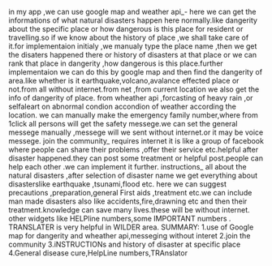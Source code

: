 in my app ,we can use google map and weather api_- here we can get the informations of what natural disasters happen here normally.like dangerity about the specific place or how dangerous is this place for resident or travelling.so if we know about the history of place ,we shall take care of it.for implementaion initialy ,we manualy type the place name ,then we get the disaters happened there or history of disasters at that place or we can rank that place in dangerity ,how dangerous is this place.further implementaion we can do this by google map and then find the dangerity of area.like whether is it earthquake,volcano,avalance effected place or not.from all without internet.from net ,from current location we also get the info of dangerity of place. from wheather api ,forcasting of heavy rain ,or selfaleart on abnormal condion accondion of weather according the location. we can manually make the emergency family number,where from 1click all persons will get the safety messege.we can set the general messege manually ,messege will we sent without internet.or it may be voice messege. join the community_ requires internet it is like a group of facebook where people can share their problems ,offer their service etc.helpful after disaster happened.they can post some treatment or helpful post.people can help each other .we can implement it further. instructions_ all about the natural disasters ,after selection of disaster name we get everything about disasterslike earthquake ,tsunami,flood etc. here we can suggest precautions ,preparation,general First aids ,treatment etc.we can include man made disasters also like accidents,fire,drawning etc and then their treatment.knowledge can save many lives.these will be without internet. other widgets like HELPline numbers,some IMPORTANT numbers . TRANSLATER is very helpful in WILDER area. SUMMARY: 1.use of Google map for dangerity and wheather api,messeging without interet 2.join the community 3.iNSTRUCTIONs and history of disaster at specific place 4.General disease cure,HelpLine numbers,TRAnslator

